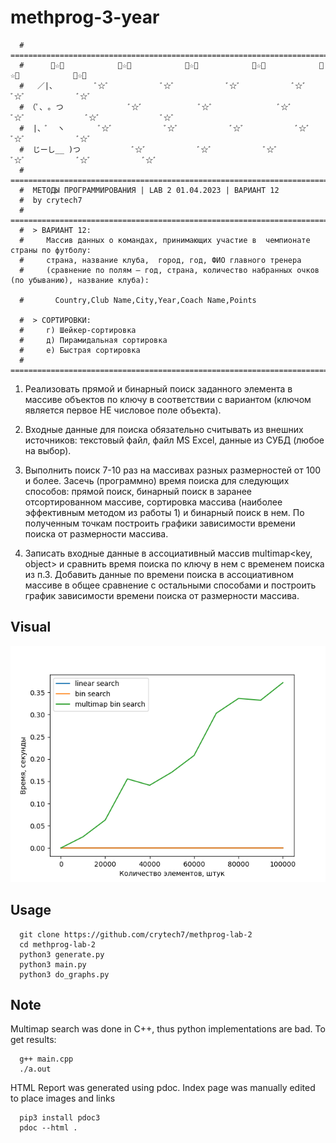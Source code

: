 # methprog-3-year
```
  #  =====================================================================================================
  # 	 ﾞ☆ﾞ            ﾞ☆ﾞ            ﾞ☆ﾞ            ﾞ☆ﾞ            ﾞ☆ﾞ            ﾞ☆ﾞ
  #   ／|、         ﾞ☆ﾞ            ﾞ☆ﾞ            ﾞ☆ﾞ            ﾞ☆ﾞ            ﾞ☆ﾞ            ﾞ☆ﾞ
  # （ﾟ､ ｡ つ               ﾞ☆ﾞ             ﾞ☆ﾞ               ﾞ☆ﾞ            ﾞ☆ﾞ              ﾞ☆ﾞ              ﾞ☆ﾞ
  #  |、ﾞ  ヽ        ﾞ☆ﾞ            ﾞ☆ﾞ            ﾞ☆ﾞ            ﾞ☆ﾞ            ﾞ☆ﾞ            ﾞ☆ﾞ
  #  じーし__ )つ            ﾞ☆ﾞ            ﾞ☆ﾞ            ﾞ☆ﾞ            ﾞ☆ﾞ            ﾞ☆ﾞ            ﾞ☆ﾞ
  #  =====================================================================================================
  #  МЕТОДЫ ПРОГРАММИРОВАНИЯ | LAB 2 01.04.2023 | ВАРИАНТ 12
  #  by crytech7
  #  =====================================================================================================
  #  > ВАРИАНТ 12:
  # 	Массив данных о командах, принимающих участие в  чемпионате страны по футболу:
  # 	страна, название клуба,  город, год, ФИО главного тренера
  # 	(сравнение по полям – год, страна, количество набранных очков (по убыванию), название клуба):

  #       Country,Club Name,City,Year,Coach Name,Points

  #  > СОРТИРОВКИ:
  # 	г) Шейкер-сортировка
  # 	д) Пирамидальная сортировка
  # 	е) Быстрая сортировка
  #  ====================================================================================================
```
1) Реализовать прямой и бинарный поиск заданного элемента в массиве объектов по ключу в соответствии с вариантом (ключом является первое НЕ числовое поле объекта). 

2) Входные данные для поиска обязательно считывать из  внешних источников: текстовый файл, файл MS Excel, данные из СУБД (любое на выбор).

3) Выполнить поиск 7-10 раз на массивах разных размерностей от 100 и более. Засечь (программно) время поиска для следующих способов: прямой поиск, бинарный поиск в заранее отсортированном массиве, сортировка массива (наиболее эффективным методом из работы 1) и бинарный поиск в нем. По полученным точкам построить графики зависимости времени поиска от размерности массива.

4) Записать входные данные в ассоциативный массив multimap<key, object> и сравнить время поиска по ключу в нем с временем поиска из п.3. Добавить данные по времени поиска в ассоциативном массиве в общее сравнение с остальными способами и построить график зависимости времени поиска от размерности массива.

## Visual

![Alt text](https://github.com/crytech7/methprog-lab-2/blob/main/bin_lin_presorted.png "Presorted bin search")

## Usage
```
  git clone https://github.com/crytech7/methprog-lab-2
  cd methprog-lab-2
  python3 generate.py
  python3 main.py
  python3 do_graphs.py
```
## Note
Multimap search was done in C++, thus python implementations are bad. To get results:
```
  g++ main.cpp
  ./a.out
```

HTML Report was generated using pdoc. Index page was manually edited to place images and links
```
  pip3 install pdoc3
  pdoc --html .
```

